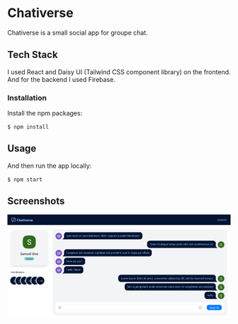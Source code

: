 # Chativerse

Chativerse is a small social app for groupe chat.

## Tech Stack

I used React and Daisy UI (Tailwind CSS component library) on the frontend. And for the backend I used Firebase.


### Installation

Install the npm packages:

```
$ npm install
```

## Usage

And then run the app locally:

```
$ npm start
```

## Screenshots

<img src="/public/chativerse_1.PNG" width="full" title="hover text">

